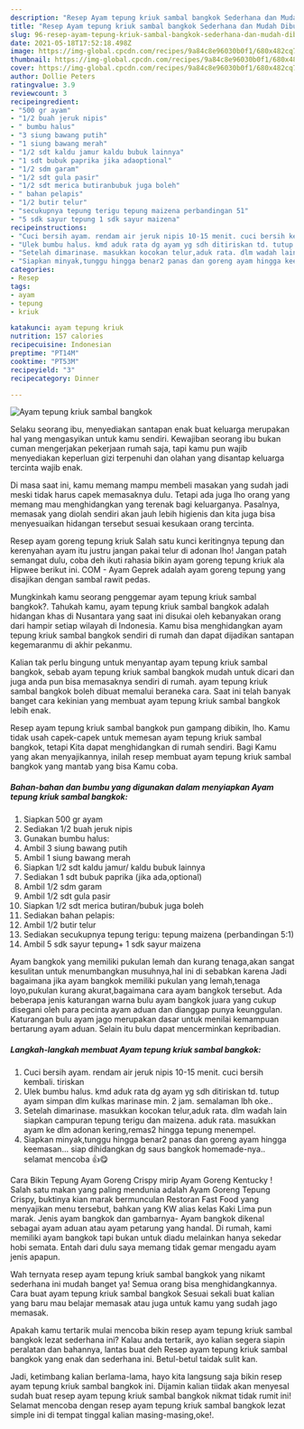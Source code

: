 ```yaml
---
description: "Resep Ayam tepung kriuk sambal bangkok Sederhana dan Mudah Dibuat"
title: "Resep Ayam tepung kriuk sambal bangkok Sederhana dan Mudah Dibuat"
slug: 96-resep-ayam-tepung-kriuk-sambal-bangkok-sederhana-dan-mudah-dibuat
date: 2021-05-18T17:52:18.498Z
image: https://img-global.cpcdn.com/recipes/9a84c8e96030b0f1/680x482cq70/ayam-tepung-kriuk-sambal-bangkok-foto-resep-utama.jpg
thumbnail: https://img-global.cpcdn.com/recipes/9a84c8e96030b0f1/680x482cq70/ayam-tepung-kriuk-sambal-bangkok-foto-resep-utama.jpg
cover: https://img-global.cpcdn.com/recipes/9a84c8e96030b0f1/680x482cq70/ayam-tepung-kriuk-sambal-bangkok-foto-resep-utama.jpg
author: Dollie Peters
ratingvalue: 3.9
reviewcount: 3
recipeingredient:
- "500 gr ayam"
- "1/2 buah jeruk nipis"
- " bumbu halus"
- "3 siung bawang putih"
- "1 siung bawang merah"
- "1/2 sdt kaldu jamur kaldu bubuk lainnya"
- "1 sdt bubuk paprika jika adaoptional"
- "1/2 sdm garam"
- "1/2 sdt gula pasir"
- "1/2 sdt merica butiranbubuk juga boleh"
- " bahan pelapis"
- "1/2 butir telur"
- "secukupnya tepung terigu tepung maizena perbandingan 51"
- "5 sdk sayur tepung 1 sdk sayur maizena"
recipeinstructions:
- "Cuci bersih ayam. rendam air jeruk nipis 10-15 menit. cuci bersih kembali. tiriskan"
- "Ulek bumbu halus. kmd aduk rata dg ayam yg sdh ditiriskan td. tutup ayam simpan dlm kulkas marinase min. 2 jam. semalaman lbh oke.."
- "Setelah dimarinase. masukkan kocokan telur,aduk rata. dlm wadah lain siapkan campuran tepung terigu dan maizena. aduk rata. masukkan ayam ke dlm adonan kering,remas2 hingga tepung menempel."
- "Siapkan minyak,tunggu hingga benar2 panas dan goreng ayam hingga keemasan... siap dihidangkan dg saus bangkok homemade-nya.. selamat mencoba 👍😋"
categories:
- Resep
tags:
- ayam
- tepung
- kriuk

katakunci: ayam tepung kriuk 
nutrition: 157 calories
recipecuisine: Indonesian
preptime: "PT14M"
cooktime: "PT53M"
recipeyield: "3"
recipecategory: Dinner

---
```



![Ayam tepung kriuk sambal bangkok](https://img-global.cpcdn.com/recipes/9a84c8e96030b0f1/680x482cq70/ayam-tepung-kriuk-sambal-bangkok-foto-resep-utama.jpg)

Selaku seorang ibu, menyediakan santapan enak buat keluarga merupakan hal yang mengasyikan untuk kamu sendiri. Kewajiban seorang ibu bukan cuman mengerjakan pekerjaan rumah saja, tapi kamu pun wajib menyediakan keperluan gizi terpenuhi dan olahan yang disantap keluarga tercinta wajib enak.

Di masa  saat ini, kamu memang mampu membeli masakan yang sudah jadi meski tidak harus capek memasaknya dulu. Tetapi ada juga lho orang yang memang mau menghidangkan yang terenak bagi keluarganya. Pasalnya, memasak yang diolah sendiri akan jauh lebih higienis dan kita juga bisa menyesuaikan hidangan tersebut sesuai kesukaan orang tercinta. 

Resep ayam goreng tepung kriuk Salah satu kunci keritingnya tepung dan kerenyahan ayam itu justru jangan pakai telur di adonan lho! Jangan patah semangat dulu, coba deh ikuti rahasia bikin ayam goreng tepung kriuk ala Hipwee berikut ini. COM - Ayam Geprek adalah ayam goreng tepung yang disajikan dengan sambal rawit pedas.

Mungkinkah kamu seorang penggemar ayam tepung kriuk sambal bangkok?. Tahukah kamu, ayam tepung kriuk sambal bangkok adalah hidangan khas di Nusantara yang saat ini disukai oleh kebanyakan orang dari hampir setiap wilayah di Indonesia. Kamu bisa menghidangkan ayam tepung kriuk sambal bangkok sendiri di rumah dan dapat dijadikan santapan kegemaranmu di akhir pekanmu.

Kalian tak perlu bingung untuk menyantap ayam tepung kriuk sambal bangkok, sebab ayam tepung kriuk sambal bangkok mudah untuk dicari dan juga anda pun bisa memasaknya sendiri di rumah. ayam tepung kriuk sambal bangkok boleh dibuat memalui beraneka cara. Saat ini telah banyak banget cara kekinian yang membuat ayam tepung kriuk sambal bangkok lebih enak.

Resep ayam tepung kriuk sambal bangkok pun gampang dibikin, lho. Kamu tidak usah capek-capek untuk memesan ayam tepung kriuk sambal bangkok, tetapi Kita dapat menghidangkan di rumah sendiri. Bagi Kamu yang akan menyajikannya, inilah resep membuat ayam tepung kriuk sambal bangkok yang mantab yang bisa Kamu coba.

<!--inarticleads1-->

##### Bahan-bahan dan bumbu yang digunakan dalam menyiapkan Ayam tepung kriuk sambal bangkok:

1. Siapkan 500 gr ayam
1. Sediakan 1/2 buah jeruk nipis
1. Gunakan  bumbu halus:
1. Ambil 3 siung bawang putih
1. Ambil 1 siung bawang merah
1. Siapkan 1/2 sdt kaldu jamur/ kaldu bubuk lainnya
1. Sediakan 1 sdt bubuk paprika (jika ada,optional)
1. Ambil 1/2 sdm garam
1. Ambil 1/2 sdt gula pasir
1. Siapkan 1/2 sdt merica butiran/bubuk juga boleh
1. Sediakan  bahan pelapis:
1. Ambil 1/2 butir telur
1. Sediakan secukupnya tepung terigu: tepung maizena (perbandingan 5:1)
1. Ambil 5 sdk sayur tepung+ 1 sdk sayur maizena


Ayam bangkok yang memiliki pukulan lemah dan kurang tenaga,akan sangat kesulitan untuk menumbangkan musuhnya,hal ini di sebabkan karena Jadi bagaimana jika ayam bangkok memiliki pukulan yang lemah,tenaga loyo,pukulan kurang akurat,bagaimana cara ayam bangkok tersebut. Ada beberapa jenis katurangan warna bulu ayam bangkok juara yang cukup disegani oleh para pecinta ayam aduan dan dianggap punya keunggulan. Katurangan bulu ayam jago merupakan dasar untuk menilai kemampuan bertarung ayam aduan. Selain itu bulu dapat mencerminkan kepribadian. 

<!--inarticleads2-->

##### Langkah-langkah membuat Ayam tepung kriuk sambal bangkok:

1. Cuci bersih ayam. rendam air jeruk nipis 10-15 menit. cuci bersih kembali. tiriskan
1. Ulek bumbu halus. kmd aduk rata dg ayam yg sdh ditiriskan td. tutup ayam simpan dlm kulkas marinase min. 2 jam. semalaman lbh oke..
1. Setelah dimarinase. masukkan kocokan telur,aduk rata. dlm wadah lain siapkan campuran tepung terigu dan maizena. aduk rata. masukkan ayam ke dlm adonan kering,remas2 hingga tepung menempel.
1. Siapkan minyak,tunggu hingga benar2 panas dan goreng ayam hingga keemasan... siap dihidangkan dg saus bangkok homemade-nya.. selamat mencoba 👍😋


Cara Bikin Tepung Ayam Goreng Crispy mirip Ayam Goreng Kentucky ! Salah satu makan yang paling mendunia adalah Ayam Goreng Tepung Crispy, buktinya kian marak bermunculan Restoran Fast Food yang menyajikan menu tersebut, bahkan yang KW alias kelas Kaki Lima pun marak. Jenis ayam bangkok dan gambarnya- Ayam bangkok dikenal sebagai ayam aduan atau ayam petarung yang handal. Di rumah, kami memiliki ayam bangkok tapi bukan untuk diadu melainkan hanya sekedar hobi semata. Entah dari dulu saya memang tidak gemar mengadu ayam jenis apapun. 

Wah ternyata resep ayam tepung kriuk sambal bangkok yang nikamt sederhana ini mudah banget ya! Semua orang bisa menghidangkannya. Cara buat ayam tepung kriuk sambal bangkok Sesuai sekali buat kalian yang baru mau belajar memasak atau juga untuk kamu yang sudah jago memasak.

Apakah kamu tertarik mulai mencoba bikin resep ayam tepung kriuk sambal bangkok lezat sederhana ini? Kalau anda tertarik, ayo kalian segera siapin peralatan dan bahannya, lantas buat deh Resep ayam tepung kriuk sambal bangkok yang enak dan sederhana ini. Betul-betul taidak sulit kan. 

Jadi, ketimbang kalian berlama-lama, hayo kita langsung saja bikin resep ayam tepung kriuk sambal bangkok ini. Dijamin kalian tiidak akan menyesal sudah buat resep ayam tepung kriuk sambal bangkok nikmat tidak rumit ini! Selamat mencoba dengan resep ayam tepung kriuk sambal bangkok lezat simple ini di tempat tinggal kalian masing-masing,oke!.

